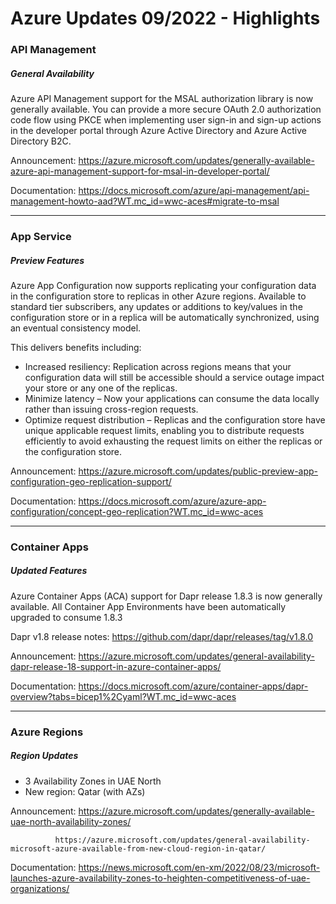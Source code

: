 # Azure Updates 09/2022 - Highlights

### API Management
##### General Availability

Azure API Management support for the MSAL authorization library is now generally available.
You can provide a more secure OAuth 2.0 authorization code flow using PKCE when implementing user sign-in and sign-up actions 
in the developer portal through Azure Active Directory and Azure Active Directory B2C.
 
Announcement: https://azure.microsoft.com/updates/generally-available-azure-api-management-support-for-msal-in-developer-portal/

Documentation: https://docs.microsoft.com/azure/api-management/api-management-howto-aad?WT.mc_id=wwc-aces#migrate-to-msal

---

### App Service

##### Preview Features

Azure App Configuration now supports replicating your configuration data in the configuration store to replicas in other Azure regions. 
Available to standard tier subscribers, any updates or additions to key/values in the configuration store or in a replica will be automatically synchronized,
using an eventual consistency model.

This delivers benefits including:
 - Increased resiliency:
   Replication across regions means that your configuration data will still be accessible should a service outage impact your store or 
   any one of the replicas.
 - Minimize latency – Now your applications can consume the data locally rather than issuing cross-region requests.
 - Optimize request distribution – Replicas and the configuration store have unique applicable request limits,
   enabling you to distribute requests efficiently to avoid exhausting the request limits on either the replicas or the configuration store.
   
Announcement: https://azure.microsoft.com/updates/public-preview-app-configuration-geo-replication-support/

Documentation: https://docs.microsoft.com/azure/azure-app-configuration/concept-geo-replication?WT.mc_id=wwc-aces

---

### Container Apps

##### Updated Features

Azure Container Apps (ACA) support for Dapr release 1.8.3 is now generally available.
All Container App Environments have been automatically upgraded to consume 1.8.3

Dapr v1.8 release notes: https://github.com/dapr/dapr/releases/tag/v1.8.0

Announcement: https://azure.microsoft.com/updates/general-availability-dapr-release-18-support-in-azure-container-apps/

Documentation: https://docs.microsoft.com/azure/container-apps/dapr-overview?tabs=bicep1%2Cyaml?WT.mc_id=wwc-aces

---

### Azure Regions

##### Region Updates

- 3 Availability Zones in UAE North
- New region: Qatar (with AZs)

Announcement: https://azure.microsoft.com/updates/generally-available-uae-north-availability-zones/

              https://azure.microsoft.com/updates/general-availability-microsoft-azure-available-from-new-cloud-region-in-qatar/
              
Documentation: https://news.microsoft.com/en-xm/2022/08/23/microsoft-launches-azure-availability-zones-to-heighten-competitiveness-of-uae-organizations/
